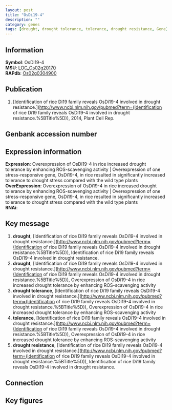 ```yaml
---
layout: post
title: "OsDi19-4"
description: ""
category: genes
tags: [drought, drought tolerance, tolerance, drought resistance, Gene]
---
```


## Information
__Symbol__: OsDi19-4  
__MSU__: [LOC_Os02g20170](http://rice.plantbiology.msu.edu/cgi-bin/ORF_infopage.cgi?orf=LOC_Os02g20170)  
__RAPdb__: [Os02g0304900](http://rapdb.dna.affrc.go.jp/viewer/gbrowse_details/irgsp1?name=Os02g0304900)  

## Publication
1. [Identification of rice Di19 family reveals OsDi19-4 involved in drought resistance.](http://www.ncbi.nlm.nih.gov/pubmed?term=(Identification of rice Di19 family reveals OsDi19-4 involved in drought resistance.%5BTitle%5D)), 2014, Plant Cell Rep.

## Genbank accession number

## Expression information
__Expression__: Overexpression of OsDi19-4 in rice increased drought tolerance by enhancing ROS-scavenging activity |  Overexpression of one stress-responsive gene, OsDi19-4, in rice resulted in significantly increased tolerance to drought stress compared with the wild type plants  
__OverExpression__: Overexpression of OsDi19-4 in rice increased drought tolerance by enhancing ROS-scavenging activity |  Overexpression of one stress-responsive gene, OsDi19-4, in rice resulted in significantly increased tolerance to drought stress compared with the wild type plants  
__RNAi__:  

## Key message
1. __drought__, [Identification of rice Di19 family reveals OsDi19-4 involved in drought resistance.](http://www.ncbi.nlm.nih.gov/pubmed?term=(Identification of rice Di19 family reveals OsDi19-4 involved in drought resistance.%5BTitle%5D)), Identification of rice Di19 family reveals OsDi19-4 involved in drought resistance.
2. __drought__, [Identification of rice Di19 family reveals OsDi19-4 involved in drought resistance.](http://www.ncbi.nlm.nih.gov/pubmed?term=(Identification of rice Di19 family reveals OsDi19-4 involved in drought resistance.%5BTitle%5D)),  Overexpression of OsDi19-4 in rice increased drought tolerance by enhancing ROS-scavenging activity
3. __drought tolerance__, [Identification of rice Di19 family reveals OsDi19-4 involved in drought resistance.](http://www.ncbi.nlm.nih.gov/pubmed?term=(Identification of rice Di19 family reveals OsDi19-4 involved in drought resistance.%5BTitle%5D)),  Overexpression of OsDi19-4 in rice increased drought tolerance by enhancing ROS-scavenging activity
4. __tolerance__, [Identification of rice Di19 family reveals OsDi19-4 involved in drought resistance.](http://www.ncbi.nlm.nih.gov/pubmed?term=(Identification of rice Di19 family reveals OsDi19-4 involved in drought resistance.%5BTitle%5D)),  Overexpression of OsDi19-4 in rice increased drought tolerance by enhancing ROS-scavenging activity
5. __drought resistance__, [Identification of rice Di19 family reveals OsDi19-4 involved in drought resistance.](http://www.ncbi.nlm.nih.gov/pubmed?term=(Identification of rice Di19 family reveals OsDi19-4 involved in drought resistance.%5BTitle%5D)), Identification of rice Di19 family reveals OsDi19-4 involved in drought resistance.

## Connection

## Key figures


